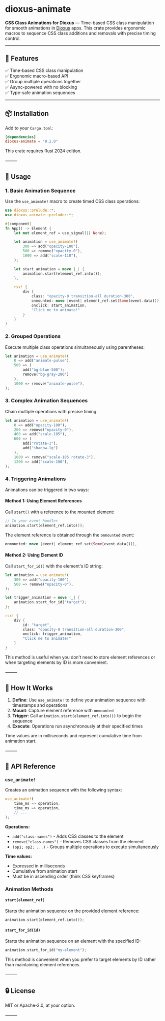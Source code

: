 # dioxus-animate

**CSS Class Animations for Dioxus** — Time-based CSS class manipulation for smooth animations in [Dioxus](https://dioxuslabs.com/) apps. This crate provides ergonomic macros to sequence CSS class additions and removals with precise timing control.

---

## 🖤 Features

✅ Time-based CSS class manipulation<br>
✅ Ergonomic macro-based API<br>
✅ Group multiple operations together<br>
✅ Async-powered with no blocking<br>
✅ Type-safe animation sequences<br>

---

## 📦 Installation

Add to your `Cargo.toml`:

```toml
[dependencies]
dioxus-animate = "0.2.0"
```

This crate requires Rust 2024 edition.

⸻

## 🧪 Usage

### 1. Basic Animation Sequence

Use the `use_animate!` macro to create timed CSS class operations:

```rust
use dioxus::prelude::*;
use dioxus_animate::prelude::*;

#[component]
fn App() -> Element {
    let mut element_ref = use_signal(|| None);

    let animation = use_animate!(
        300 => add("opacity-100"),
        500 => remove("opacity-0"),
        1000 => add("scale-110"),
    );

    let start_animation = move |_| {
        animation.start(element_ref.into());
    };

    rsx! {
        div {
            class: "opacity-0 transition-all duration-300",
            onmounted: move |event| element_ref.set(Some(event.data())),
            onclick: start_animation,
            "Click me to animate!"
        }
    }
}
```

### 2. Grouped Operations

Execute multiple class operations simultaneously using parentheses:

```rust
let animation = use_animate!(
    0 => add("animate-pulse"),
    500 => (
        add("bg-blue-500");
        remove("bg-gray-200")
    ),
    1000 => remove("animate-pulse"),
);
```

### 3. Complex Animation Sequences

Chain multiple operations with precise timing:

```rust
let animation = use_animate!(
    0 => add("opacity-100"),
    200 => remove("opacity-0"),
    400 => add("scale-105"),
    600 => (
        add("rotate-3");
        add("shadow-lg")
    ),
    1000 => remove("scale-105 rotate-3"),
    1200 => add("scale-100"),
);
```

### 4. Triggering Animations

Animations can be triggered in two ways:

#### Method 1: Using Element References

Call `start()` with a reference to the mounted element:

```rust
// In your event handler
animation.start(element_ref.into());
```

The element reference is obtained through the `onmounted` event:

```rust
onmounted: move |event| element_ref.set(Some(event.data())),
```

#### Method 2: Using Element ID

Call `start_for_id()` with the element's ID string:

```rust
let animation = use_animate!(
    300 => add("opacity-100"),
    500 => remove("opacity-0"),
);

let trigger_animation = move |_| {
    animation.start_for_id("target");
};

rsx! {
    div {
        id: "target",
        class: "opacity-0 transition-all duration-300",
        onclick: trigger_animation,
        "Click me to animate!"
    }
}
```

This method is useful when you don't need to store element references or when targeting elements by ID is more convenient.

⸻

## 🧠 How It Works

1. **Define**: Use `use_animate!` to define your animation sequence with timestamps and operations
2. **Mount**: Capture element reference with `onmounted`
3. **Trigger**: Call `animation.start(element_ref.into())` to begin the sequence
4. **Execute**: Operations run asynchronously at their specified times

Time values are in milliseconds and represent cumulative time from animation start.

⸻

## 📐 API Reference

### `use_animate!`

Creates an animation sequence with the following syntax:

```rust
use_animate!(
    time_ms => operation,
    time_ms => operation,
    // ...
);
```

**Operations:**
- `add("class-names")` - Adds CSS classes to the element
- `remove("class-names")` - Removes CSS classes from the element
- `(op1; op2; ...)` - Groups multiple operations to execute simultaneously

**Time values:**
- Expressed in milliseconds
- Cumulative from animation start
- Must be in ascending order (think CSS keyframes)

### Animation Methods

#### `start(element_ref)`

Starts the animation sequence on the provided element reference:

```rust
animation.start(element_ref.into());
```

#### `start_for_id(id)`

Starts the animation sequence on an element with the specified ID:

```rust
animation.start_for_id("my-element");
```

This method is convenient when you prefer to target elements by ID rather than maintaining element references.

⸻

## 🔒 License

MIT or Apache-2.0, at your option.

⸻
